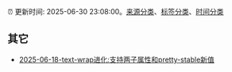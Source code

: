 :alarm_clock: 更新时间: 2025-06-30 23:08:00。[来源分类](../README.md)、[标签分类](../TAGS.md)、[时间分类](../TIMELINE.md)

## 其它




- [2025-06-18-text-wrap进化:支持两子属性和pretty-stable新值](https://www.zhangxinxu.com/wordpress/2025/06/text-wrap-pretty-stable-mode-style/) 